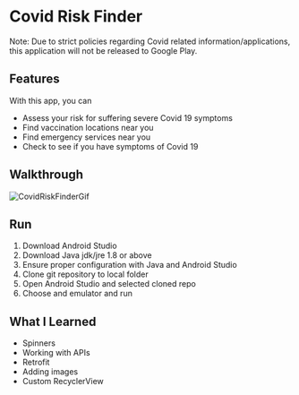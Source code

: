 # Covid Risk Finder

Note: Due to strict policies regarding Covid related information/applications, this application will not be released to Google Play. 

## Features

With this app, you can

- Assess your risk for suffering severe Covid 19 symptoms
- Find vaccination locations near you
- Find emergency services near you
- Check to see if you have symptoms of Covid 19

## Walkthrough

![CovidRiskFinderGif](https://user-images.githubusercontent.com/48270610/120941564-2c18f200-c6d8-11eb-8d79-51d9bac37260.gif)

## Run

1. Download Android Studio
2. Download Java jdk/jre 1.8 or above
3. Ensure proper configuration with Java and Android Studio
4. Clone git repository to local folder
5. Open Android Studio and selected cloned repo
6. Choose and emulator and run

## What I Learned

- Spinners
- Working with APIs
- Retrofit
- Adding images
- Custom RecyclerView
